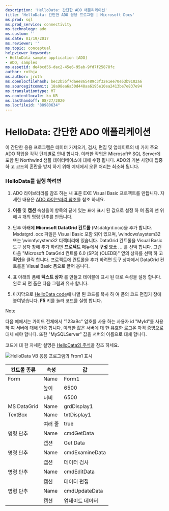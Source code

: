 ```yaml
---
description: 'HelloData: 간단한 ADO 애플리케이션'
title: 'HelloData: 간단한 ADO 응용 프로그램 | Microsoft Docs'
ms.prod: sql
ms.prod_service: connectivity
ms.technology: ado
ms.custom: ''
ms.date: 01/19/2017
ms.reviewer: ''
ms.topic: conceptual
helpviewer_keywords:
- HelloData sample application [ADO]
- ADO, samples
ms.assetid: de4bcd56-dac2-45e6-95ab-9fd7f25878fc
author: rothja
ms.author: jroth
ms.openlocfilehash: bec2b55f7daee865489c3f32e1ee70e53b9102a6
ms.sourcegitcommit: 18a98ea6a30d448aa6195e10ea2413be7e837e94
ms.translationtype: MT
ms.contentlocale: ko-KR
ms.lasthandoff: 08/27/2020
ms.locfileid: "88980634"
---
```

# <a name="hellodata-a-simple-ado-application"></a>HelloData: 간단한 ADO 애플리케이션
이 간단한 응용 프로그램은 데이터 가져오기, 검사, 편집 및 업데이트의 네 가지 주요 ADO 작업을 각각 단계별로 안내 합니다. 이러한 작업은 Microsoft® SQL Server에 포함 된 Northwind 샘플 데이터베이스에 대해 수행 됩니다. ADO의 기본 사항에 집중 하 고 코드의 혼란을 방지 하기 위해 예제에서 오류 처리는 최소화 됩니다.  
  
### <a name="to-run-hellodata"></a>HelloData를 실행 하려면  
  
1.  ADO 라이브러리를 참조 하는 새 표준 EXE Visual Basic 프로젝트를 만듭니다. 자세한 내용은 [ADO 라이브러리 참조](../referencing-the-ado-libraries.md)를 참조 하세요.  
  
2.  **이름** 및 **캡션** 속성을이 항목의 끝에 있는 표에 표시 된 값으로 설정 하 여 폼의 맨 위에 4 개의 명령 단추를 만듭니다.  
  
3.  단추 아래에 **Microsoft DataGrid 컨트롤** (Msdatgrd.ocx)을 추가 합니다. Msdatgrd .ocx 파일은 Visual Basic 포함 되어 있으며, \windows\system32 또는 \winnt\system32 디렉터리에 있습니다. DataGrid 컨트롤을 Visual Basic 도구 상자 창에 추가 하려면 **프로젝트** 메뉴에서 **구성 요소 ...** 를 선택 합니다. 그런 다음 "Microsoft DataGrid 컨트롤 6.0 (SP3) (OLEDB)" 옆의 상자를 선택 하 고 **확인**을 클릭 합니다. 프로젝트에 컨트롤을 추가 하려면 도구 상자에서 DataGrid 컨트롤을 Visual Basic 폼으로 끌어 옵니다.  
  
4.  표 아래의 폼에 **텍스트 상자** 를 만들고 테이블에 표시 된 대로 속성을 설정 합니다. 완료 되 면 폼은 다음 그림과 유사 합니다.  
  
5.  마지막으로 [HelloData code](./hellodata-code.md)에 나열 된 코드를 복사 하 여 폼의 코드 편집기 창에 붙여넣습니다. **F5** 키를 눌러 코드를 실행 합니다.  
  
> [!NOTE]
>  다음 예에서는 가이드 전체에서 "123aBc" 암호를 사용 하는 사용자 id "MyId"를 사용 하 여 서버에 대해 인증 합니다. 이러한 값은 서버에 대 한 유효한 로그온 자격 증명으로 대체 해야 합니다. 또한 "MySQLServer" 값을 서버의 이름으로 대체 합니다.  
  
 코드에 대 한 자세한 설명은 [HelloData의 주석](./comments-on-hellodata.md)을 참조 하세요.  
  
 ![HelloData VB 응용 프로그램의 From1 표시](../../../ado/guide/data/media/hellodata.gif "HelloData")  
  
|컨트롤 종류|속성|값|  
|------------------|--------------|-----------|  
|Form|Name|Form1|  
||높이|6500|  
||너비|6500|  
|MS DataGrid|Name|grdDisplay1|  
|TextBox|Name|txtDisplay1|  
||여러 줄|true|  
|명령 단추|Name|cmdGetData|  
||캡션|Get Data|  
|명령 단추|Name|cmdExamineData|  
||캡션|데이터 검사|  
|명령 단추|Name|cmdEditData|  
||캡션| 데이터 편집|  
|명령 단추|Name|cmdUpdateData|  
||캡션|업데이트 데이터|